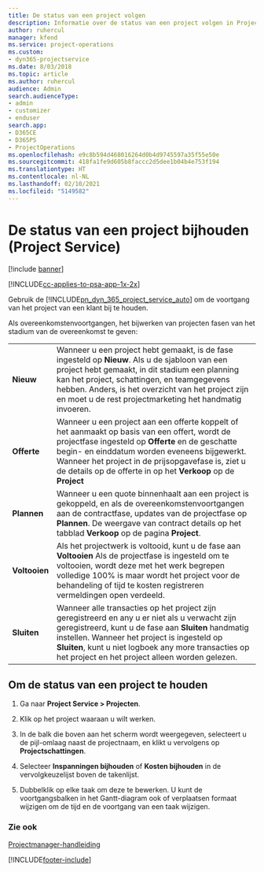 ```yaml
---
title: De status van een project volgen
description: Informatie over de status van een project volgen in Project Service
author: ruhercul
manager: kfend
ms.service: project-operations
ms.custom:
- dyn365-projectservice
ms.date: 8/03/2018
ms.topic: article
ms.author: ruhercul
audience: Admin
search.audienceType:
- admin
- customizer
- enduser
search.app:
- D365CE
- D365PS
- ProjectOperations
ms.openlocfilehash: e9c8b594d468016264d0b4d9745597a35f55e50e
ms.sourcegitcommit: 418fa1fe9d605b8faccc2d5dee1b04b4e753f194
ms.translationtype: HT
ms.contentlocale: nl-NL
ms.lasthandoff: 02/10/2021
ms.locfileid: "5149582"
---
```

# <a name="track-a-projects-status-project-service"></a>De status van een project bijhouden (Project Service)

[!include [banner](../includes/psa-now-project-operations.md)]

[!INCLUDE[cc-applies-to-psa-app-1x-2x](../includes/cc-applies-to-psa-app-1x-2x.md)]

Gebruik de [!INCLUDE[pn_dyn_365_project_service_auto](../includes/pn-dyn-365-project-service-auto.md)] om de voortgang van het project van een klant bij te houden.  

Als overeenkomstenvoortgangen, het bijwerken van projecten fasen van het stadium van de overeenkomst te geven:  


|              |                                                                                                                                                                                                                                                                                                  |
|--------------|--------------------------------------------------------------------------------------------------------------------------------------------------------------------------------------------------------------------------------------------------------------------------------------------------|
|   **Nieuw**    | Wanneer u een project hebt gemaakt, is de fase ingesteld op **Nieuw**. Als u de sjabloon van een project hebt gemaakt, in dit stadium een planning kan het project, schattingen, en teamgegevens hebben. Anders, is het overzicht van het project zijn en moet u de rest projectmarketing het handmatig invoeren. |
|  **Offerte**   |      Wanneer u een project aan een offerte koppelt of het aanmaakt op basis van een offert, wordt de projectfase ingesteld op **Offerte** en de geschatte begin- en einddatum worden eveneens bijgewerkt. Wanneer het project in de prijsopgavefase is, ziet u de details op de offerte in op het **Verkoop** op de **Project**      |
|   **Plannen**   |                                     Wanneer u een quote binnenhaalt aan een project is gekoppeld, en als de overeenkomstenvoortgangen aan de contractfase, updates van de projectfase op **Plannen**. De weergave van contract details op het tabblad **Verkoop** op de pagina **Project**.                                      |
| **Voltooien** |                    Als het projectwerk is voltooid, kunt u de fase aan **Voltooien** Als de projectfase is ingesteld om te voltooien, wordt deze met het werk begrepen volledige 100% is maar wordt het project voor de behandeling of tijd te kosten registreren vermeldingen open verdeeld.                     |
|  **Sluiten**   |           Wanneer alle transacties op het project zijn geregistreerd en any u er niet als u verwacht zijn geregistreerd, kunt u de fase aan **Sluiten** handmatig instellen. Wanneer het project is ingesteld op **Sluiten**, kunt u niet logboek any more transacties op het project en het project alleen worden gelezen.           |

## <a name="to-track-a-projects-status"></a>Om de status van een project te houden  

1.  Ga naar **Project Service > Projecten**.  

2.  Klik op het project waaraan u wilt werken.  

3.  In de balk die boven aan het scherm wordt weergegeven, selecteert u de pijl-omlaag naast de projectnaam, en klikt u vervolgens op **Projectschattingen**.  

4.  Selecteer **Inspanningen bijhouden** of **Kosten bijhouden** in de vervolgkeuzelijst boven de takenlijst.  

5.  Dubbelklik op elke taak om deze te bewerken. U kunt de voortgangsbalken in het Gantt-diagram ook of verplaatsen formaat wijzigen om de tijd en de voortgang van een taak wijzigen.  

### <a name="see-also"></a>Zie ook  
 [Projectmanager-handleiding](../psa/project-manager-guide.md)


[!INCLUDE[footer-include](../includes/footer-banner.md)]
